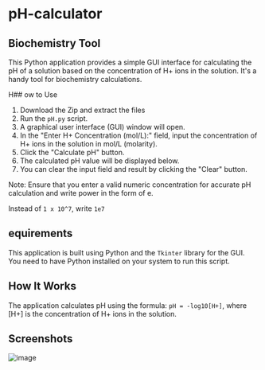 # pH-calculator
## Biochemistry Tool
This Python application provides a simple GUI interface for calculating the pH of a solution based on the concentration of H+ ions in the solution. It's a handy tool for biochemistry calculations.

H## ow to Use
1. Download the Zip and extract the files
2. Run the `pH.py` script.
3. A graphical user interface (GUI) window will open.
4. In the "Enter H+ Concentration (mol/L):" field, input the concentration of H+ ions in the solution in mol/L (molarity).
5. Click the "Calculate pH" button.
6. The calculated pH value will be displayed below.
7. You can clear the input field and result by clicking the "Clear" button.
   
Note: Ensure that you enter a valid numeric concentration for accurate pH calculation and write power in the form of e.

Instead of `1 x 10^7`, write `1e7`
## equirements
This application is built using Python and the `Tkinter` library for the GUI. You need to have Python installed on your system to run this script.

## How It Works
The application calculates pH using the formula: `pH = -log10[H+]`, where [H+] is the concentration of H+ ions in the solution.

## Screenshots



![image](https://github.com/anishl135/pH-calculator/assets/141568803/a6e88c54-3ed1-4ee0-b4b5-ec92ce8abb08)
